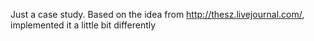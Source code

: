 Just a case study. Based on the idea from http://thesz.livejournal.com/, implemented it a little bit differently